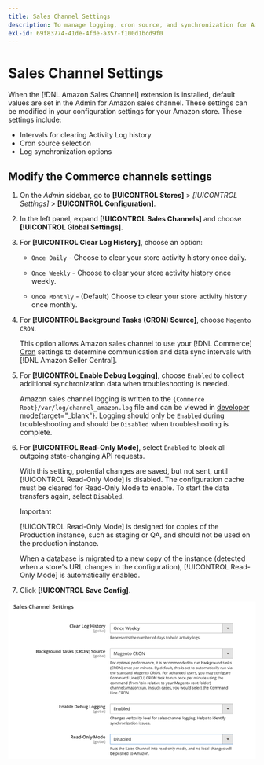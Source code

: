 ```yaml
---
title: Sales Channel Settings
description: To manage logging, cron source, and synchronization for Amazon sales channel functions, update the Commerce configuration.
exl-id: 69f83774-41de-4fde-a357-f100d1bcd9f0
---
```

# Sales Channel Settings

When the [!DNL Amazon Sales Channel] extension is installed, default values are set in the Admin for Amazon sales channel. These settings can be modified in your configuration settings for your Amazon store. These settings include:

- Intervals for clearing Activity Log history
- Cron source selection
- Log synchronization options

## Modify the Commerce channels settings

1. On the _Admin_ sidebar, go to **[!UICONTROL Stores]** > _[!UICONTROL Settings]_ > **[!UICONTROL Configuration]**.

1. In the left panel, expand **[!UICONTROL Sales Channels]** and choose **[!UICONTROL Global Settings]**.

1. For **[!UICONTROL Clear Log History]**, choose an option:

   - `Once Daily` - Choose to clear your store activity history once daily.

   - `Once Weekly` - Choose to clear your store activity history once weekly.

   - `Once Monthly` - (Default) Choose to clear your store activity history once monthly.

1. For **[!UICONTROL Background Tasks (CRON) Source]**, choose `Magento CRON`.

   This option allows Amazon sales channel to use your [!DNL Commerce] [Cron](https://docs.magento.com/user-guide/system/cron.html) settings to determine communication and data sync intervals with [!DNL Amazon Seller Central].

1. For **[!UICONTROL Enable Debug Logging]**, choose `Enabled` to collect additional synchronization data when troubleshooting is needed.

   Amazon sales channel logging is written to the `{Commerce Root}/var/log/channel_amazon.log` file and can be viewed in [developer mode](https://docs.magento.com/user-guide/magento/installation-modes.html){target="_blank"}. Logging should only be `Enabled` during troubleshooting and should be `Disabled` when troubleshooting is complete.

1. For **[!UICONTROL Read-Only Mode]**, select `Enabled` to block all outgoing state-changing API requests.
   
   With this setting, potential changes are saved, but not sent, until [!UICONTROL Read-Only Mode] is disabled. The configuration cache must be cleared for Read-Only Mode to enable. To start the data transfers again, select `Disabled`. 

   >[!IMPORTANT]
   >
   >[!UICONTROL Read-Only Mode] is designed for copies of the Production instance, such as staging or QA, and should not be used on the production instance.
   >
   >When a database is migrated to a new copy of the instance (detected when a store's URL changes in the configuration), [!UICONTROL Read-Only Mode] is automatically enabled.

1. Click **[!UICONTROL Save Config]**.

![Sales Channel configuration settings](assets/config-sales-channel-global-settings.png)
